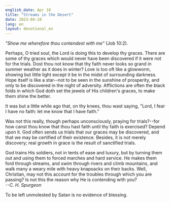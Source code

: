 ```yaml
---
english_date: Apr 10
title: "Streams in the Desert"
date: 2023-04-10
lang: en
layout: devotional_en
---
```





<p><em>"Show me wherefore thou contendest with me"</em> (Job 10:2).

</p>

<p>Perhaps, O tried soul, the Lord is doing this to develop thy graces. There are some of thy graces which would never have been discovered if it were not for the trials. Dost thou not know that thy faith never looks so grand in summer weather as it does in winter? Love is too oft like a glowworm, showing but little light except it be in the midst of surrounding darkness. Hope itself is like a star--not to be seen in the sunshine of prosperity, and only to be discovered in the night of adversity. Afflictions are often the black folds in which God doth set the jewels of His children's graces, to make them shine the better.

</p>

<p>It was but a little while ago that, on thy knees, thou wast saying, "Lord, I fear I have no faith: let me know that I have faith."

</p>

<p>Was not this really, though perhaps unconsciously, praying for trials?--for how canst thou know that thou hast faith until thy faith is exercised? Depend upon it. God often sends us trials that our graces may be discovered, and that we may be certified of their existence. Besides, it is not merely discovery; real growth in grace is the result of sanctified trials.

</p>

<p>God trains His soldiers, not in tents of ease and luxury, but by turning them out and using them to forced marches and hard service. He makes them ford through streams, and swim through rivers and climb mountains, and walk many a weary mile with heavy knapsacks on their backs. Well, Christian, may not this account for the troubles through which you are passing? Is not this the reason why He is contending with you?<br/> <em>--C. H. Spurgeon</em>

</p>

<p>To be left unmolested by Satan is no evidence of blessing.

</p>

<p></p>